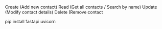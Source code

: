 Create (Add new contact)
Read (Get all contacts / Search by name)
Update (Modify contact details)
Delete (Remove contact

pip install fastapi uvicorn
